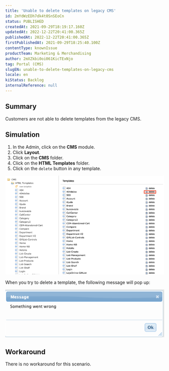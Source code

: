 ```yaml
---
title: 'Unable to delete templates on legacy CMS'
id: 2mYdWzEDh7dk4t0SnSEoCn
status: PUBLISHED
createdAt: 2021-09-29T18:19:17.160Z
updatedAt: 2022-12-22T20:41:00.365Z
publishedAt: 2022-12-22T20:41:00.365Z
firstPublishedAt: 2021-09-29T18:25:40.100Z
contentType: knownIssue
productTeam: Marketing & Merchandising
author: 2mXZkbi0oi061KicTExNjo
tag: Portal (CMS)
slugEN: unable-to-delete-templates-on-legacy-cms
locale: en
kiStatus: Backlog
internalReference: null
---
```


## Summary

Customers are not able to delete templates from the legacy CMS.

## Simulation

1. In the Admin, click on the **CMS** module.
2. Click **Layout**.
3. Click on the **CMS** folder.
4. Click on the **HTML Templates** folder.
5. Click on the `delete` button in any template.

![HTML templates](https://raw.githubusercontent.com/vtexdocs/known-issues/refs/heads/main/docs/en/known-issues/Marketing%20&%20Merchandising/unable-to-delete-templates-on-legacy-cms_1.png)

When you try to delete a template, the following message will pop up:

![Messagem CMS](https://raw.githubusercontent.com/vtexdocs/known-issues/refs/heads/main/docs/en/known-issues/Marketing%20&%20Merchandising/unable-to-delete-templates-on-legacy-cms_2.png)

## Workaround

There is no workaround for this scenario.

